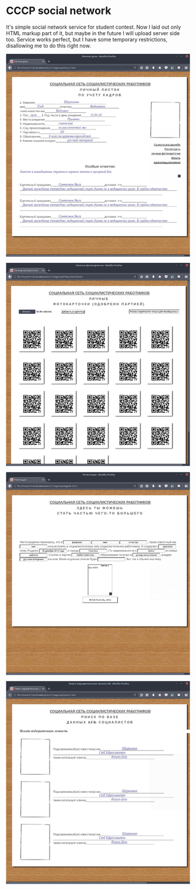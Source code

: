 # CCCP social network

It's simple social network service for student contest. Now I laid out only HTML markup part of it, but maybe in the future I will upload server side too. Service works perfect, but I have some temporary restrictions, disallowing me to do this right now.

![Person page](screenshorts/person.png)

![Photos page](screenshorts/photos.png)

![Register page](screenshorts/register.png)

![Search page](screenshorts/search.png)